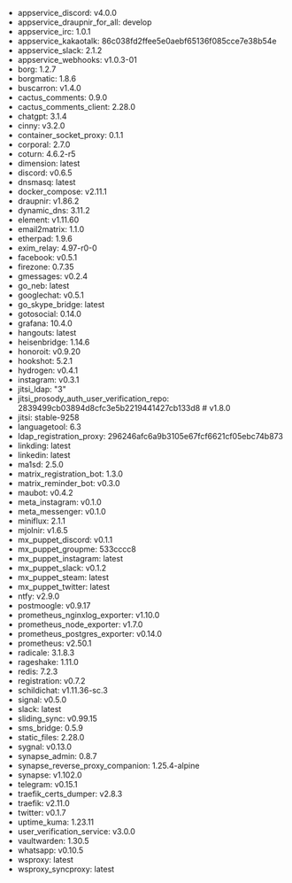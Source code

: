 * appservice_discord: v4.0.0
* appservice_draupnir_for_all: develop
* appservice_irc: 1.0.1
* appservice_kakaotalk: 86c038fd2ffee5e0aebf65136f085cce7e38b54e
* appservice_slack: 2.1.2
* appservice_webhooks: v1.0.3-01
* borg: 1.2.7
* borgmatic: 1.8.6
* buscarron: v1.4.0
* cactus_comments: 0.9.0
* cactus_comments_client: 2.28.0
* chatgpt: 3.1.4
* cinny: v3.2.0
* container_socket_proxy: 0.1.1
* corporal: 2.7.0
* coturn: 4.6.2-r5
* dimension: latest
* discord: v0.6.5
* dnsmasq: latest
* docker_compose: v2.11.1
* draupnir: v1.86.2
* dynamic_dns: 3.11.2
* element: v1.11.60
* email2matrix: 1.1.0
* etherpad: 1.9.6
* exim_relay: 4.97-r0-0
* facebook: v0.5.1
* firezone: 0.7.35
* gmessages: v0.2.4
* go_neb: latest
* googlechat: v0.5.1
* go_skype_bridge: latest
* gotosocial: 0.14.0
* grafana: 10.4.0
* hangouts: latest
* heisenbridge: 1.14.6
* honoroit: v0.9.20
* hookshot: 5.2.1
* hydrogen: v0.4.1
* instagram: v0.3.1
* jitsi_ldap: "3"
* jitsi_prosody_auth_user_verification_repo: 2839499cb03894d8cfc3e5b2219441427cb133d8 # v1.8.0
* jitsi: stable-9258
* languagetool: 6.3
* ldap_registration_proxy: 296246afc6a9b3105e67fcf6621cf05ebc74b873
* linkding: latest
* linkedin: latest
* ma1sd: 2.5.0
* matrix_registration_bot: 1.3.0
* matrix_reminder_bot: v0.3.0
* maubot: v0.4.2
* meta_instagram: v0.1.0
* meta_messenger: v0.1.0
* miniflux: 2.1.1
* mjolnir: v1.6.5
* mx_puppet_discord: v0.1.1
* mx_puppet_groupme: 533cccc8
* mx_puppet_instagram: latest
* mx_puppet_slack: v0.1.2
* mx_puppet_steam: latest
* mx_puppet_twitter: latest
* ntfy: v2.9.0
* postmoogle: v0.9.17
* prometheus_nginxlog_exporter: v1.10.0
* prometheus_node_exporter: v1.7.0
* prometheus_postgres_exporter: v0.14.0
* prometheus: v2.50.1
* radicale: 3.1.8.3
* rageshake: 1.11.0
* redis: 7.2.3
* registration: v0.7.2
* schildichat: v1.11.36-sc.3
* signal: v0.5.0
* slack: latest
* sliding_sync: v0.99.15
* sms_bridge: 0.5.9
* static_files: 2.28.0
* sygnal: v0.13.0
* synapse_admin: 0.8.7
* synapse_reverse_proxy_companion: 1.25.4-alpine
* synapse: v1.102.0
* telegram: v0.15.1
* traefik_certs_dumper: v2.8.3
* traefik: v2.11.0
* twitter: v0.1.7
* uptime_kuma: 1.23.11
* user_verification_service: v3.0.0
* vaultwarden: 1.30.5
* whatsapp: v0.10.5
* wsproxy: latest
* wsproxy_syncproxy: latest
